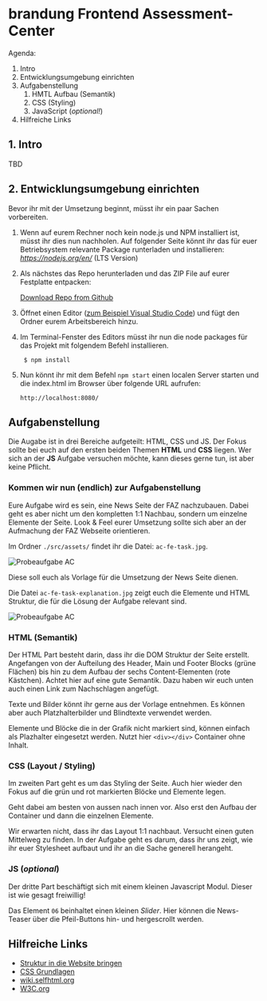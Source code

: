 # brandung Frontend Assessment-Center 

Agenda:
1. Intro
2. Entwicklungsumgebung einrichten
3. Aufgabenstellung
   1. HMTL Aufbau (Semantik)
   2. CSS (Styling)
   3. JavaScript (*optional!*)
4. Hilfreiche Links


## 1. Intro
TBD

## 2. Entwicklungsumgebung einrichten
Bevor ihr mit der Umsetzung beginnt, müsst ihr ein paar Sachen vorbereiten.

1. Wenn auf eurem Rechner noch kein node.js und NPM installiert ist, müsst ihr dies nun nachholen. Auf folgender Seite könnt ihr das für euer Betriebsystem relevante Package runterladen und installieren: *https://nodejs.org/en/* (LTS Version)
   
2. Als nächstes das Repo herunterladen und das ZIP File auf eurer Festplatte entpacken:

   [Download Repo from Github](https://github.com/brandung/ac-fe-task)
   
3. Öffnet einen Editor ([zum Beispiel Visual Studio Code](https://visualstudio.microsoft.com/de/)) und fügt den Ordner eurem Arbeitsbereich hinzu.
4. Im Terminal-Fenster des Editors müsst ihr nun die node packages für das Projekt mit folgendem Befehl installieren. 
   ```
    $ npm install
    ```

5. Nun könnt ihr mit dem Befehl `npm start` einen localen Server starten und die index.html im Browser über folgende URL aufrufen:
   ```
   http://localhost:8080/
   ```

## Aufgabenstellung
Die Augabe ist in drei Bereiche aufgeteilt: HTML, CSS und JS. Der Fokus sollte bei euch auf den ersten beiden Themen **HTML** und **CSS** liegen. Wer sich an der **JS** Aufgabe versuchen möchte, kann dieses gerne tun, ist aber keine Pflicht.

### Kommen wir nun (endlich) zur Aufgabenstellung
Eure Aufgabe wird es sein, eine News Seite der FAZ nachzubauen. Dabei geht es aber nicht um den kompletten 1:1 Nachbau, sondern um einzelne Elemente der Seite. Look & Feel eurer Umsetzung sollte sich aber an der Aufmachung der FAZ Webseite orientieren.

Im Ordner `./src/assets/` findet ihr die Datei: `ac-fe-task.jpg`.

![Probeaufgabe AC](./src/assets/ac-fe-task_small.jpg "Probeaufgabe AC")

Diese soll euch als Vorlage für die Umsetzung der News Seite dienen. 

Die Datei `ac-fe-task-explanation.jpg` zeigt euch die Elemente und HTML Struktur, die für die Lösung der Aufgabe relevant sind.

![Probeaufgabe AC](./src/assets/ac-fe-task-explanation_small.jpg "Probeaufgabe AC")


### HTML (Semantik)
Der HTML Part besteht darin, dass ihr die DOM Struktur der Seite erstellt. Angefangen von der Aufteilung des Header, Main und Footer Blocks (grüne Flächen) bis hin zu dem Aufbau der sechs Content-Elementen (rote Kästchen). Achtet hier auf eine gute Semantik. Dazu haben wir euch unten auch einen Link zum Nachschlagen angefügt.

Texte und Bilder könnt ihr gerne aus der Vorlage entnehmen. Es können aber auch Platzhalterbilder und Blindtexte verwendet werden.

Elemente und Blöcke die in der Grafik nicht markiert sind, können einfach als Plazhalter eingesetzt werden. Nutzt hier `<div></div>` Container ohne Inhalt.

### CSS (Layout / Styling)
Im zweiten Part geht es um das Styling der Seite. Auch hier wieder den Fokus auf die grün und rot markierten Blöcke und Elemente legen. 

Geht dabei am besten von aussen nach innen vor. Also erst den Aufbau der Container und dann die einzelnen Elemente. 

Wir erwarten nicht, dass ihr das Layout 1:1 nachbaut. Versucht einen guten Mittelweg zu finden. In der Aufgabe geht es darum, dass ihr uns zeigt, wie ihr euer Stylesheet aufbaut und ihr an die Sache generell herangeht.

### JS (*optional*)
Der dritte Part beschäftigt sich mit einem kleinen Javascript Modul. Dieser ist wie gesagt freiwillig!

Das Element `06` beinhaltet einen kleinen *Slider*. Hier können die News-Teaser über die Pfeil-Buttons hin- und hergescrollt werden.

## Hilfreiche Links
- [Struktur in die Website bringen](https://developer.mozilla.org/de/docs/Learn/HTML/Einf%C3%BChrung_in_HTML/Document_and_website_structure#aktives_lernen_den_code_aus_dem_beispiel_verstehen)
- [CSS Grundlagen](https://developer.mozilla.org/de/docs/Learn/Getting_started_with_the_web/CSS_basics)
- [wiki.selfhtml.org](https://wiki.selfhtml.org/wiki/Startseite)
- [W3C.org](https://www.w3.org/)
